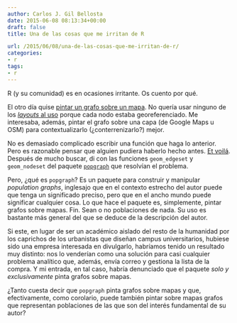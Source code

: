 ```yaml
---
author: Carlos J. Gil Bellosta
date: 2015-06-08 08:13:34+00:00
draft: false
title: Una de las cosas que me irritan de R

url: /2015/06/08/una-de-las-cosas-que-me-irritan-de-r/
categories:
- r
tags:
- r
---
```


R (y su comunidad) es en ocasiones irritante. Os cuento por qué.

El otro día quise [pintar un grafo sobre un mapa](http://www.datanalytics.com/2015/05/18/grafos-sobre-mapas/). No quería usar ninguno de los [_layouts_ al uso](http://www.inside-r.org/packages/cran/igraph/docs/layout) porque cada nodo estaba georeferenciado. Me interesaba, además, pintar el grafo sobre una capa (de Google Maps u OSM) para contextualizarlo (¿conterrenizarlo?) mejor.

No es demasiado complicado escribir una función que haga lo anterior. Pero es razonable pensar que alguien pudiera haberlo hecho antes. [Et voilá](http://www.inside-r.org/packages/cran/popgraph/docs/geom_edgeset). Después de mucho buscar, di con las funciones `geom_edgeset` y `geom_nodeset` del paquete [`popgraph`](http://cran.r-project.org/web/packages/popgraph/index.html) que resolvían el problema.

Pero, ¿qué es `popgraph`? Es un paquete para construir y manipular _population graphs_, inglesajo que en el contexto estrecho del autor puede que tenga un significado preciso, pero que en el ancho mundo puede significar cualquier cosa. Lo que hace el paquete es, simplemente, pintar grafos sobre mapas. Fin. Sean o no poblaciones de nada. Su uso es bastante más general del que se deduce de la descripción del autor.

Si este, en lugar de ser un académico aislado del resto de la humanidad por los caprichos de los urbanistas que diseñan campus universitarios, hubiese sido una empresa interesada en divulgarlo, habríamos tenido un resultado muy distinto: nos lo venderían como una solución para casi cualquier problema analítico que, además, envía correo y gestiona la lista de la compra. Y mi entrada, en tal caso, habría denunciado que el paquete _solo y exclusivamente_ pinta grafos sobre mapas.

¿Tanto cuesta decir que `popgraph` pinta grafos sobre mapas y que, efectivamente, como corolario, puede también pintar sobre mapas grafos que representan poblaciones de las que son del interés fundamental de su autor?















